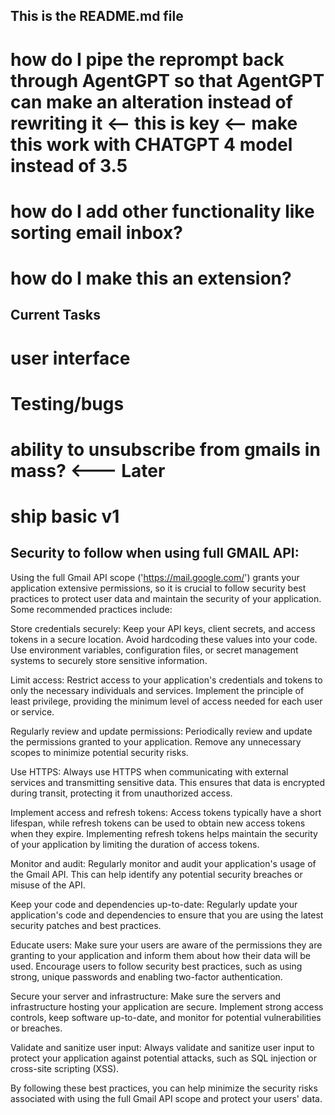 ## This is the README.md file 
 # how do I pipe the reprompt back through AgentGPT so that AgentGPT can make an alteration instead of rewriting it <-- this is key <-- make this work with CHATGPT 4 model instead of 3.5 
 # how do I add other functionality like sorting email inbox? 
 # how do I make this an extension? 



## Current Tasks 

# user interface 

# Testing/bugs 

# ability to unsubscribe from gmails in mass? <--- Later 


# ship basic v1 


## Security to follow when using full GMAIL API: 

Using the full Gmail API scope ('https://mail.google.com/') grants your application extensive permissions, so it is crucial to follow security best practices to protect user data and maintain the security of your application. Some recommended practices include:

Store credentials securely: Keep your API keys, client secrets, and access tokens in a secure location. Avoid hardcoding these values into your code. Use environment variables, configuration files, or secret management systems to securely store sensitive information.

Limit access: Restrict access to your application's credentials and tokens to only the necessary individuals and services. Implement the principle of least privilege, providing the minimum level of access needed for each user or service.

Regularly review and update permissions: Periodically review and update the permissions granted to your application. Remove any unnecessary scopes to minimize potential security risks.

Use HTTPS: Always use HTTPS when communicating with external services and transmitting sensitive data. This ensures that data is encrypted during transit, protecting it from unauthorized access.

Implement access and refresh tokens: Access tokens typically have a short lifespan, while refresh tokens can be used to obtain new access tokens when they expire. Implementing refresh tokens helps maintain the security of your application by limiting the duration of access tokens.

Monitor and audit: Regularly monitor and audit your application's usage of the Gmail API. This can help identify any potential security breaches or misuse of the API.

Keep your code and dependencies up-to-date: Regularly update your application's code and dependencies to ensure that you are using the latest security patches and best practices.

Educate users: Make sure your users are aware of the permissions they are granting to your application and inform them about how their data will be used. Encourage users to follow security best practices, such as using strong, unique passwords and enabling two-factor authentication.

Secure your server and infrastructure: Make sure the servers and infrastructure hosting your application are secure. Implement strong access controls, keep software up-to-date, and monitor for potential vulnerabilities or breaches.

Validate and sanitize user input: Always validate and sanitize user input to protect your application against potential attacks, such as SQL injection or cross-site scripting (XSS).

By following these best practices, you can help minimize the security risks associated with using the full Gmail API scope and protect your users' data.
